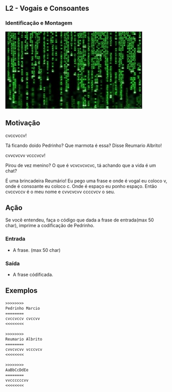 ## L2 - Vogais e Consoantes
### Identificação e Montagem

![](cover.jpg)

## Motivação

cvccvccv!

Tá ficando doido Pedrinho? Que marmota é essa? Disse Reumario Albrito!

cvvcvcvv vcccvcv!

Pirou de vez menino? O que é vcvcvcvcvc, tá achando que a vida é um chat?

É uma brincadeira Reumário! Eu pego uma frase e onde é vogal eu coloco v, onde é consoante eu coloco c. Onde é espaço eu ponho espaço. Então cvccvccv é o meu nome e cvvcvcvv ccccvcv o seu.

## Ação

Se você entendeu, faça o código que dada a frase de entrada(max 50 char), imprime a codificação de Pedrinho.

### Entrada

*   A frase. (max 50 char)

### Saída

*   A frase códificada.

## Exemplos

```
>>>>>>>>
Pedrinho Marcio
========
cvccvccv cvccvv
<<<<<<<<

>>>>>>>>
Reumario Albrito
========
cvvcvcvv vcccvcv
<<<<<<<<

>>>>>>>>
AaBbCcDdEe
========
vvccccccvv
<<<<<<<<
```
